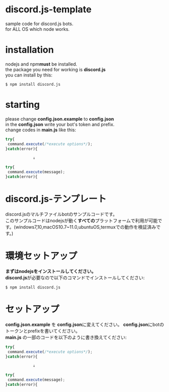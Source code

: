 # discord.js-template
sample code for discord.js bots.  
for ALL OS which node works.
# installation
nodejs and npm**must** be installed.  
the package you need for working is **discord.js**  
you can install by this:
```
$ npm install discord.js
```
# starting
please change **config.json.example** to **config.json**  
in the **config.json** write your bot's token and prefix.  
change codes in **main.js** like this:
```js
try{
 command.execute(/*execute options*/);
}catch(error){

            ↓

try{
 command.execute(message);
}catch(error){
```
# discord.js-テンプレート
discord.jsのマルチファイルbotのサンプルコードです。  
このサンプルコードはnodejsが動く**すべての**プラットフォームで利用が可能です。(windows7,10,macOS10.7~11.0,ubuntuOS,termuxでの動作を検証済みです。)
# 環境セットアップ
**まずはnodejsをインストールしてください。**  
**discord.js**が必要なので以下のコマンドでインストールしてください:
```
$ npm install discord.js
```
# セットアップ
**config.json.example** を **config.json**に変えてください。
**config.json**にbotのトークンとprefixを書いてください。  
**main.js** の一部のコードを以下のように書き換えてください:
```js
try{
 command.execute(/*execute options*/);
}catch(error){

            ↓

try{
 command.execute(message);
}catch(error){
```
